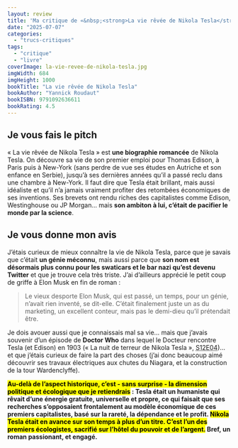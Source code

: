```yaml
---
layout: review
title: 'Ma critique de «&nbsp;<strong>La vie rêvée de Nikola Tesla</strong>&nbsp;» de <em>Yannick Roudaut</em>'
date: "2025-07-07"
categories: 
  - "trucs-critiques"
tags: 
  - "critique"
  - "livre"
coverImage: la-vie-revee-de-nikola-tesla.jpg
imgWidth: 684
imgHeight: 1000
bookTitle: "La vie rêvée de Nikola Tesla"
bookAuthor: "Yannick Roudaut"
bookISBN: 9791092636611             
bookRating: 4.5
---
```


<h2>Je vous fais le pitch</h2>

<p>«&nbsp;La vie rêvée de Nikola Tesla&nbsp;» est <strong>une biographie romancée</strong> de Nikola Tesla. On découvre sa vie de son premier emploi pour Thomas Edison, à Paris puis à New-York (sans perdre de vue ses études en Autriche et son enfance en Serbie), jusqu’à ses dernières années qu’il a passé reclu dans une chambre à New-York. Il faut dire que Tesla était brillant, mais aussi idéaliste et qu’il n’a jamais vraiment profiter des retombées économiques de ses inventions. Ses brevets ont rendu riches des capitalistes comme Edison, Westinghouse ou JP Morgan… mais <strong>son ambiton à lui, c’était de pacifier le monde par la science</strong>.</p>

<h2>Je vous donne mon avis</h2>

<p>J’étais curieux de mieux connaître la vie de Nikola Tesla, parce que je savais que c’était <strong>un génie méconnu</strong>, mais aussi parce que <strong>son nom est désormais plus connu pour les swaticars et le bar nazi qu’est devenu Twitter</strong> et que je trouve cela très triste. J’ai d’ailleurs apprécié le petit coup de griffe à Elon Musk en fin de roman&nbsp;:</p>
<blockquote class="citation">
    <p>Le vieux desporte Elon Musk, qui est passé, un temps, pour un génie, n’avait rien inventé, se dit-elle. C’était finalement juste un as du marketing, un excellent conteur, mais pas le demi-dieu qu’il prétendait être.</p>
</blockquote>
<p>Je dois avouer aussi que  je connaissais mal sa vie… mais que j’avais souvenir d’un épisode de <strong lang="en">Doctor Who</strong> dans lequel le Docteur rencontre Tesla (et Edison) en 1903 («&nbsp;La nuit de terreur de Nikola Tesla&nbsp;», <abbr title="Saison 12, Épisode 4">S12E04</abbr>)… et que j’étais curieux de faire la part des choses (j’ai donc beaucoup aimé découvrir ses travaux électriques aux chutes du Niagara, et la construction de la tour Wardenclyffe).</p>
<p><strong><mark>Au-delà de l’aspect historique, c’est  - sans surprise - la dimension politique et écologique que je retiendrais</mark>&nbsp;: Tesla était un humaniste qui rêvait d’une énergie gratuite, universelle et propre, ce qui faisait que ses recherches s’opposaient frontalement au modèle économique de ces premiers capitalistes, basé sur la rareté, la dépendance et le profit. <mark>Nikola Tesla était en avance sur son temps à plus d’un titre. C’est l’un des premiers écologistes, sacrifié sur l’hôtel du pouvoir et de l’argent.</mark> Bref, un roman passionant, et engagé.</strong></p>
